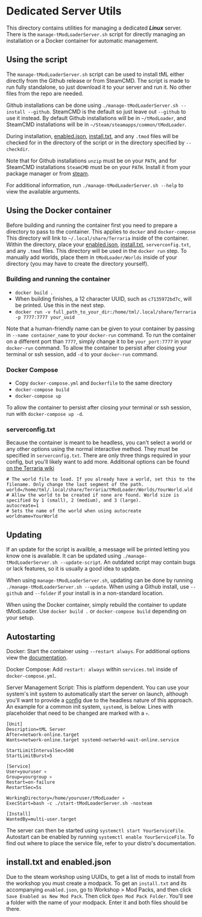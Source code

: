 # Dedicated Server Utils

This directory contains utilities for managing a dedicated ***Linux*** server. There is the `manage-tModLoaderServer.sh` script for directly managing an installation or a Docker container for automatic management.

## Using the script

The `manage-tModLoaderServer.sh` script can be used to install tML either directly from the Github release or from SteamCMD. The script is made to run fully standalone, so just download it to your server and run it. No other files from the repo are needed.

Github installations can be done using `./manage-tModLoaderServer.sh --install --github`. SteamCMD is the default so just leave out `--github` to use it instead. By default Github installations will be in `~/tModLoader`, and SteamCMD installations will be in `~/Steam/steamapps/common/tModLoader`.

During installation, [enabled.json](#install.txt-and-enabled.json), [install.txt](#install.txt-and-enabled.json), and any `.tmod` files will be checked for in the directory of the script or in the directory specified by `--checkdir`.

Note that for Github installations `unzip` must be on your `PATH`, and for SteamCMD installations `SteamCMD` must be on your `PATH`. Install it from your package manager or from [steam](https://developer.valvesoftware.com/wiki/SteamCMD).

For additional information, run `./manage-tModLoaderServer.sh --help` to view the available arguments.

## Using the Docker container

Before building and running the container first you need to prepare a directory to pass to the container. This applies to `docker` and `docker-compose` This directory will link to `~/.local/share/Terraria` inside of the container. Within the directory, place your [enabled.json](#install.txt-and-enabled.json), [install.txt](#install.txt-and-enabled.json), `serverconfig.txt`, and any `.tmod` files. This directory will be used in the `docker run` step. To manually add worlds, place them in `tModLoader/Worlds` inside of your directory (you may have to create the directory yourself).

### Building and running the container
 * `docker build .`
 * When building finishes, a 12 character UUID, such as `c7135972bd7c`, will be printed. Use this in the next step.
 * `docker run -v full_path_to_your_dir:/home/tml/.local/share/Terraria -p 7777:7777 your_uuid`

Note that a human-friendly name can be given to your container by passing in `--name container_name` to your `docker-run` command. To run the container on a different port than `7777`, simply change it to be `your_port:7777` in your `docker-run` command. To allow the container to persist after closing your terminal or ssh session, add `-d` to your `docker-run` command.

### Docker Compose
 * Copy `docker-compose.yml` and `Dockerfile` to the same directory
 * `docker-compose build`
 * `docker-compose up`

To allow the container to persist after closing your terminal or ssh session, run with `docker-compose up -d`.


### serverconfig.txt
Because the container is meant to be headless, you can't select a world or any other options using the normal interactive method. They must be specified in `serverconfig.txt`. There are only three things required in your config, but you'll likely want to add more. Additional options can be found [on the Terraria wiki](https://terraria.wiki.gg/wiki/Server#Server_config_file)

```
# The world file to load. If you already have a world, set this to the filename. Only change the last segment of the path.
world=/home/tml/.local/share/Terraria/tModLoader/Worlds/YourWorld.wld
# Allow the world to be created if none are found. World size is specified by 1 (small), 2 (medium), and 3 (large).
autocreate=1
# Sets the name of the world when using autocreate
worldname=YourWorld
```

## Updating
If an update for the script is availble, a message will be printed letting you know one is available. It can be updated using `./manage-tModLoaderServer.sh --update-script`. An outdated script may contain bugs or lack features, so it is usually a good idea to update.

When using `manage-tModLoaderServer.sh`, updating can be done by running `./manage-tModLoaderServer.sh --update`. When using a Github install, use `--github` and `--folder` if your install is in a non-standard location.

When using the Docker container, simply rebuild the container to update tModLoader. Use `docker build .` or `docker-compose build` depending on your setup.

## Autostarting
Docker: Start the container using `--restart always`. For additional options view the [documentation](https://docs.docker.com/config/containers/start-containers-automatically/).

Docker Compose: Add `restart: always` within `services.tml` inside of `docker-compose.yml`.

Server Management Script: This is platform dependent. You can use your system's init system to automatically start the server on launch, although you'll want to provide a [config](#serverconfig.txt) due to the headless nature of this approach. An example for a common init system, `systemd`, is below. Lines with placeholder that need to be changed are marked with a `💀`.

```
[Unit]
Description=tML Server
After=network-online.target
Wants=network-online.target systemd-networkd-wait-online.service

StartLimitIntervalSec=500
StartLimitBurst=5

[Service]
User=youruser 💀
Group=yourgroup 💀
Restart=on-failure
RestartSec=5s

WorkingDirectory=/home/youruser/tModLoader 💀
ExecStart=bash -c ./start-tModLoaderServer.sh -nosteam

[Install]
WantedBy=multi-user.target
```
The server can then be started using `systemctl start YourServiceFile`. Autostart can be enabled by running `systemctl enable YourServiceFile`. To find out where to place the service file, refer to your distro's documentation.

## install.txt and enabled.json

Due to the steam workshop using UUIDs, to get a list of mods to install from the workshop you must create a modpack. To get an `install.txt` and its accompanying `enabled.json`, go to Workshop > Mod Packs, and then click `Save Enabled as New Mod Pack`. Then click `Open Mod Pack Folder`. You'll see a folder with the name of your modpack. Enter it and both files should be there.
